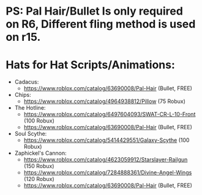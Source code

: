 # PS: Pal Hair/Bullet Is only required on R6, Different fling method is used on r15.
# Hats for Hat Scripts/Animations:
  - Cadacus:
    - https://www.roblox.com/catalog/63690008/Pal-Hair (Bullet, FREE)
  - Chips: 
    - https://www.roblox.com/catalog/4964938812/Pillow (75 Robux)
  - The Hotline: 
    - https://www.roblox.com/catalog/6497604093/SWAT-CR-L-10-Front (100 Robux)
    - https://www.roblox.com/catalog/63690008/Pal-Hair (Bullet, FREE)
  - Soul Scythe:
    - https://www.roblox.com/catalog/5414429551/Galaxy-Scythe (100 Robux)
  - Zaphickel's Cannon: 
    - https://www.roblox.com/catalog/4623059912/Starslayer-Railgun (150 Robux)
    - https://www.roblox.com/catalog/7284888361/Divine-Angel-Wings (120 Robux)
    - https://www.roblox.com/catalog/63690008/Pal-Hair (Bullet, FREE)
